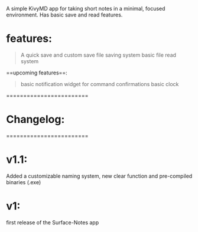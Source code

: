 A simple KivyMD app for taking short notes in a minimal, focused environment. Has basic save and read features.

# features:
 > A quick save and custom save file saving system
 > basic file read system

==upcoming features==:
  > basic notification widget for command confirmations
  > basic clock

========================
# Changelog:
========================

# v1.1:
Added a customizable naming system, new clear function and pre-compiled binaries (.exe)

# v1:
first release of the Surface-Notes app
